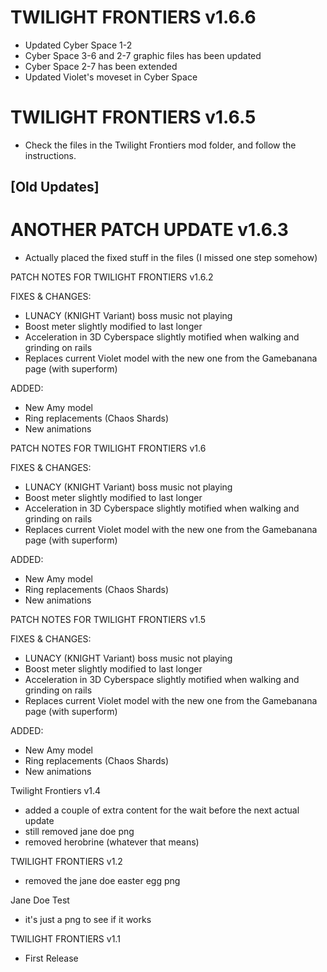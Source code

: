 # TWILIGHT FRONTIERS v1.6.6
- Updated Cyber Space 1-2
- Cyber Space 3-6 and 2-7 graphic files has been updated
- Cyber Space 2-7 has been extended
- Updated Violet's moveset in Cyber Space


# TWILIGHT FRONTIERS v1.6.5
- Check the files in the Twilight Frontiers mod folder, and follow the instructions.

## [Old Updates]

# ANOTHER PATCH UPDATE v1.6.3
- Actually placed the fixed stuff in the files (I missed one step somehow)


 PATCH NOTES FOR TWILIGHT FRONTIERS	v1.6.2

 FIXES & CHANGES:
- LUNACY (KNIGHT Variant) boss music not playing
- Boost meter slightly modified to last longer
- Acceleration in 3D Cyberspace slightly motified when walking and grinding on rails
- Replaces current Violet model with the new one from the Gamebanana page (with superform)

 ADDED:
- New Amy model
- Ring replacements (Chaos Shards)
- New animations

 PATCH NOTES FOR TWILIGHT FRONTIERS	v1.6

 FIXES & CHANGES:
- LUNACY (KNIGHT Variant) boss music not playing
- Boost meter slightly modified to last longer
- Acceleration in 3D Cyberspace slightly motified when walking and grinding on rails
- Replaces current Violet model with the new one from the Gamebanana page (with superform)

 ADDED:
- New Amy model
- Ring replacements (Chaos Shards)
- New animations

 PATCH NOTES FOR TWILIGHT FRONTIERS	v1.5

 FIXES & CHANGES:
- LUNACY (KNIGHT Variant) boss music not playing
- Boost meter slightly modified to last longer
- Acceleration in 3D Cyberspace slightly motified when walking and grinding on rails
- Replaces current Violet model with the new one from the Gamebanana page (with superform)

 ADDED:
- New Amy model
- Ring replacements (Chaos Shards)
- New animations


 Twilight Frontiers v1.4
- added a couple of extra content for the wait before the next actual update
- still removed jane doe png
- removed herobrine (whatever that means) 

 TWILIGHT FRONTIERS v1.2
- removed the jane doe easter egg png

 Jane Doe Test
- it's just a png to see if it works

 TWILIGHT FRONTIERS v1.1
- First Release
